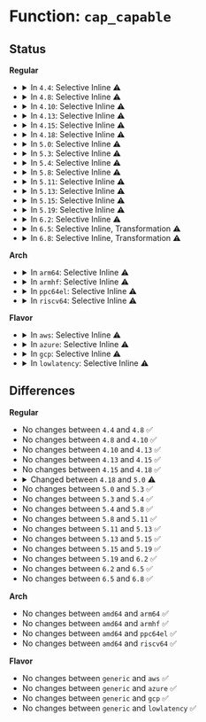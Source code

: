 # Function: <code>cap_capable</code>

## Status
<b>Regular</b>
<ul>
<li>
<details>
<summary>In <code>4.4</code>: Selective Inline ⚠️</summary>

```c
int cap_capable(const struct cred *cred, struct user_namespace *targ_ns, int cap, int audit);
```

**Collision:** Unique Global

**Inline:** Selective

**Transformation:** False

**Instances:**

```
In security/commoncap.c (ffffffff8133a0c0)
Location: security/commoncap.c:71
Inline: True
Direct callers:
  - security/commoncap.c:cap_vm_enough_memory
  - security/commoncap.c:cap_task_prctl
  - security/commoncap.c:cap_capset
  - security/selinux/hooks.c:selinux_inode_getsecurity
```
**Symbols:**

```
ffffffff8133a0c0-ffffffff8133a128: cap_capable (STB_GLOBAL)
```
</details>
</li>
<li>
<details>
<summary>In <code>4.8</code>: Selective Inline ⚠️</summary>

```c
int cap_capable(const struct cred *cred, struct user_namespace *targ_ns, int cap, int audit);
```

**Collision:** Unique Global

**Inline:** Selective

**Transformation:** False

**Instances:**

```
In security/commoncap.c (ffffffff8136f7c0)
Location: security/commoncap.c:71
Inline: True
Direct callers:
  - security/commoncap.c:cap_vm_enough_memory
  - security/commoncap.c:cap_task_prctl
  - security/commoncap.c:cap_capset
  - security/selinux/hooks.c:selinux_inode_getsecurity
```
**Symbols:**

```
ffffffff8136f7c0-ffffffff8136f823: cap_capable (STB_GLOBAL)
```
</details>
</li>
<li>
<details>
<summary>In <code>4.10</code>: Selective Inline ⚠️</summary>

```c
int cap_capable(const struct cred *cred, struct user_namespace *targ_ns, int cap, int audit);
```

**Collision:** Unique Global

**Inline:** Selective

**Transformation:** False

**Instances:**

```
In security/commoncap.c (ffffffff81385fe0)
Location: security/commoncap.c:71
Inline: True
Direct callers:
  - security/commoncap.c:cap_vm_enough_memory
  - security/commoncap.c:cap_task_prctl
  - security/commoncap.c:cap_capset
  - security/selinux/hooks.c:selinux_inode_getsecurity
```
**Symbols:**

```
ffffffff81385fe0-ffffffff81386043: cap_capable (STB_GLOBAL)
```
</details>
</li>
<li>
<details>
<summary>In <code>4.13</code>: Selective Inline ⚠️</summary>

```c
int cap_capable(const struct cred *cred, struct user_namespace *targ_ns, int cap, int audit);
```

**Collision:** Unique Global

**Inline:** Selective

**Transformation:** False

**Instances:**

```
In security/commoncap.c (ffffffff8139aac0)
Location: security/commoncap.c:71
Inline: True
Direct callers:
  - security/commoncap.c:cap_vm_enough_memory
  - security/commoncap.c:cap_task_prctl
  - security/commoncap.c:cap_capset
  - security/selinux/hooks.c:has_cap_mac_admin
  - security/smack/smack_access.c:smack_privileged
```
**Symbols:**

```
ffffffff8139aac0-ffffffff8139ab23: cap_capable (STB_GLOBAL)
```
</details>
</li>
<li>
<details>
<summary>In <code>4.15</code>: Selective Inline ⚠️</summary>

```c
int cap_capable(const struct cred *cred, struct user_namespace *targ_ns, int cap, int audit);
```

**Collision:** Unique Global

**Inline:** Selective

**Transformation:** False

**Instances:**

```
In security/commoncap.c (ffffffff813c0150)
Location: security/commoncap.c:71
Inline: True
Direct callers:
  - security/commoncap.c:cap_vm_enough_memory
  - security/commoncap.c:cap_task_prctl
  - security/commoncap.c:cap_capset
  - security/selinux/hooks.c:has_cap_mac_admin
  - security/smack/smack_access.c:smack_privileged
```
**Symbols:**

```
ffffffff813c0150-ffffffff813c01b8: cap_capable (STB_GLOBAL)
```
</details>
</li>
<li>
<details>
<summary>In <code>4.18</code>: Selective Inline ⚠️</summary>

```c
int cap_capable(const struct cred *cred, struct user_namespace *targ_ns, int cap, int audit);
```

**Collision:** Unique Global

**Inline:** Selective

**Transformation:** False

**Instances:**

```
In security/commoncap.c (ffffffff813f10c0)
Location: security/commoncap.c:71
Inline: True
Direct callers:
  - security/commoncap.c:cap_vm_enough_memory
  - security/commoncap.c:cap_task_prctl
  - security/commoncap.c:cap_capset
  - security/selinux/hooks.c:has_cap_mac_admin
  - security/smack/smack_access.c:smack_privileged_cred
```
**Symbols:**

```
ffffffff813f10c0-ffffffff813f1128: cap_capable (STB_GLOBAL)
```
</details>
</li>
<li>
<details>
<summary>In <code>5.0</code>: Selective Inline ⚠️</summary>

```c
int cap_capable(const struct cred *cred, struct user_namespace *targ_ns, int cap, unsigned int opts);
```

**Collision:** Unique Global

**Inline:** Selective

**Transformation:** False

**Instances:**

```
In security/commoncap.c (ffffffff8140c3c0)
Location: security/commoncap.c:70
Inline: True
Direct callers:
  - security/commoncap.c:cap_vm_enough_memory
  - security/commoncap.c:cap_task_prctl
  - security/commoncap.c:cap_capset
  - security/selinux/hooks.c:has_cap_mac_admin
  - security/smack/smack_access.c:smack_privileged_cred
```
**Symbols:**

```
ffffffff8140c3c0-ffffffff8140c428: cap_capable (STB_GLOBAL)
```
</details>
</li>
<li>
<details>
<summary>In <code>5.3</code>: Selective Inline ⚠️</summary>

```c
int cap_capable(const struct cred *cred, struct user_namespace *targ_ns, int cap, unsigned int opts);
```

**Collision:** Unique Global

**Inline:** Selective

**Transformation:** False

**Instances:**

```
In security/commoncap.c (ffffffff81439530)
Location: security/commoncap.c:65
Inline: True
Direct callers:
  - security/commoncap.c:cap_vm_enough_memory
  - security/commoncap.c:cap_task_prctl
  - security/commoncap.c:cap_capset
  - security/selinux/hooks.c:has_cap_mac_admin
  - security/smack/smack_access.c:smack_privileged_cred
```
**Symbols:**

```
ffffffff81439530-ffffffff814395a1: cap_capable (STB_GLOBAL)
```
</details>
</li>
<li>
<details>
<summary>In <code>5.4</code>: Selective Inline ⚠️</summary>

```c
int cap_capable(const struct cred *cred, struct user_namespace *targ_ns, int cap, unsigned int opts);
```

**Collision:** Unique Global

**Inline:** Selective

**Transformation:** False

**Instances:**

```
In security/commoncap.c (ffffffff814533a0)
Location: security/commoncap.c:65
Inline: True
Direct callers:
  - security/commoncap.c:cap_vm_enough_memory
  - security/commoncap.c:cap_task_prctl
  - security/commoncap.c:cap_capset
  - security/selinux/hooks.c:has_cap_mac_admin
  - security/smack/smack_access.c:smack_privileged_cred
```
**Symbols:**

```
ffffffff814533a0-ffffffff81453411: cap_capable (STB_GLOBAL)
```
</details>
</li>
<li>
<details>
<summary>In <code>5.8</code>: Selective Inline ⚠️</summary>

```c
int cap_capable(const struct cred *cred, struct user_namespace *targ_ns, int cap, unsigned int opts);
```

**Collision:** Unique Global

**Inline:** Selective

**Transformation:** False

**Instances:**

```
In security/commoncap.c (ffffffff814a5e36)
Location: security/commoncap.c:65
Inline: True
Inline callers:
  - security/commoncap.c:cap_vm_enough_memory
  - security/commoncap.c:cap_vm_enough_memory
  - security/commoncap.c:cap_task_prctl
  - security/commoncap.c:cap_task_prctl
  - security/commoncap.c:cap_capset
  - security/commoncap.c:cap_capset
Direct callers:
  - security/selinux/hooks.c:has_cap_mac_admin
  - security/smack/smack_access.c:smack_privileged_cred
```
**Symbols:**

```
ffffffff814a5c00-ffffffff814a5c74: cap_capable (STB_GLOBAL)
```
</details>
</li>
<li>
<details>
<summary>In <code>5.11</code>: Selective Inline ⚠️</summary>

```c
int cap_capable(const struct cred *cred, struct user_namespace *targ_ns, int cap, unsigned int opts);
```

**Collision:** Unique Global

**Inline:** Selective

**Transformation:** False

**Instances:**

```
In security/commoncap.c (ffffffff814c3436)
Location: security/commoncap.c:65
Inline: True
Inline callers:
  - security/commoncap.c:cap_vm_enough_memory
  - security/commoncap.c:cap_vm_enough_memory
  - security/commoncap.c:cap_task_prctl
  - security/commoncap.c:cap_task_prctl
  - security/commoncap.c:cap_capset
  - security/commoncap.c:cap_capset
Direct callers:
  - security/selinux/hooks.c:has_cap_mac_admin
  - security/smack/smack_access.c:smack_privileged_cred
```
**Symbols:**

```
ffffffff814c2f10-ffffffff814c2f84: cap_capable (STB_GLOBAL)
```
</details>
</li>
<li>
<details>
<summary>In <code>5.13</code>: Selective Inline ⚠️</summary>

```c
int cap_capable(const struct cred *cred, struct user_namespace *targ_ns, int cap, unsigned int opts);
```

**Collision:** Unique Global

**Inline:** Selective

**Transformation:** False

**Instances:**

```
In security/commoncap.c (ffffffff814c98a6)
Location: security/commoncap.c:65
Inline: True
Inline callers:
  - security/commoncap.c:cap_vm_enough_memory
  - security/commoncap.c:cap_vm_enough_memory
  - security/commoncap.c:cap_task_prctl
  - security/commoncap.c:cap_task_prctl
  - security/commoncap.c:cap_capset
  - security/commoncap.c:cap_capset
Direct callers:
  - security/selinux/hooks.c:has_cap_mac_admin
  - security/smack/smack_access.c:smack_privileged_cred
```
**Symbols:**

```
ffffffff814c9370-ffffffff814c93e4: cap_capable (STB_GLOBAL)
```
</details>
</li>
<li>
<details>
<summary>In <code>5.15</code>: Selective Inline ⚠️</summary>

```c
int cap_capable(const struct cred *cred, struct user_namespace *targ_ns, int cap, unsigned int opts);
```

**Collision:** Unique Global

**Inline:** Selective

**Transformation:** False

**Instances:**

```
In security/commoncap.c (ffffffff815223c6)
Location: security/commoncap.c:65
Inline: True
Inline callers:
  - security/commoncap.c:cap_vm_enough_memory
  - security/commoncap.c:cap_vm_enough_memory
  - security/commoncap.c:cap_task_prctl
  - security/commoncap.c:cap_task_prctl
  - security/commoncap.c:cap_capset
  - security/commoncap.c:cap_capset
Direct callers:
  - security/selinux/hooks.c:has_cap_mac_admin
  - security/smack/smack_access.c:smack_privileged_cred
```
**Symbols:**

```
ffffffff81521e60-ffffffff81521f0a: cap_capable (STB_GLOBAL)
```
</details>
</li>
<li>
<details>
<summary>In <code>5.19</code>: Selective Inline ⚠️</summary>

```c
int cap_capable(const struct cred *cred, struct user_namespace *targ_ns, int cap, unsigned int opts);
```

**Collision:** Unique Global

**Inline:** Selective

**Transformation:** False

**Instances:**

```
In security/commoncap.c (ffffffff815b60e2)
Location: security/commoncap.c:66
Inline: True
Inline callers:
  - security/commoncap.c:cap_mmap_addr
  - security/commoncap.c:cap_mmap_addr
  - security/commoncap.c:cap_vm_enough_memory
  - security/commoncap.c:cap_vm_enough_memory
  - security/commoncap.c:cap_task_prctl
  - security/commoncap.c:cap_task_prctl
  - security/commoncap.c:cap_capset
  - security/commoncap.c:cap_capset
Direct callers:
  - security/selinux/hooks.c:has_cap_mac_admin
  - security/smack/smack_access.c:smack_privileged_cred
  - security/apparmor/policy.c:aa_policy_admin_capable
```
**Symbols:**

```
ffffffff815b5ad0-ffffffff815b5b9e: cap_capable (STB_GLOBAL)
```
</details>
</li>
<li>
<details>
<summary>In <code>6.2</code>: Selective Inline ⚠️</summary>

```c
int cap_capable(const struct cred *cred, struct user_namespace *targ_ns, int cap, unsigned int opts);
```

**Collision:** Unique Global

**Inline:** Selective

**Transformation:** False

**Instances:**

```
In security/commoncap.c (ffffffff81661232)
Location: security/commoncap.c:67
Inline: True
Inline callers:
  - security/commoncap.c:cap_mmap_addr
  - security/commoncap.c:cap_mmap_addr
  - security/commoncap.c:cap_vm_enough_memory
  - security/commoncap.c:cap_vm_enough_memory
  - security/commoncap.c:cap_task_prctl
  - security/commoncap.c:cap_task_prctl
  - security/commoncap.c:cap_capset
  - security/commoncap.c:cap_capset
Direct callers:
  - security/selinux/hooks.c:has_cap_mac_admin
  - security/smack/smack_access.c:smack_privileged_cred
  - security/apparmor/policy.c:aa_policy_admin_capable
```
**Symbols:**

```
ffffffff81660bd0-ffffffff81660c9e: cap_capable (STB_GLOBAL)
```
</details>
</li>
<li>
<details>
<summary>In <code>6.5</code>: Selective Inline, Transformation ⚠️</summary>

```c
int cap_capable(const struct cred *cred, struct user_namespace *targ_ns, int cap, unsigned int opts);
```

**Collision:** Unique Global

**Inline:** Selective

**Transformation:** True

**Instances:**

```
In security/commoncap.c (ffffffff81699d42)
Location: security/commoncap.c:67
Inline: True
Inline callers:
  - security/commoncap.c:cap_mmap_addr
  - security/commoncap.c:cap_mmap_addr
  - security/commoncap.c:cap_vm_enough_memory
  - security/commoncap.c:cap_vm_enough_memory
  - security/commoncap.c:cap_task_prctl
  - security/commoncap.c:cap_task_prctl
  - security/commoncap.c:cap_capset
  - security/commoncap.c:cap_capset
Direct callers:
  - security/selinux/hooks.c:has_cap_mac_admin
  - security/smack/smack_access.c:smack_privileged_cred
  - security/apparmor/domain.c:aa_change_profile
  - security/apparmor/policy.c:aa_policy_admin_capable
```
**Symbols:**

```
ffffffff820f2e38-ffffffff820f2e57: cap_capable.cold (STB_LOCAL)
ffffffff81699760-ffffffff8169980e: cap_capable (STB_GLOBAL)
```
</details>
</li>
<li>
<details>
<summary>In <code>6.8</code>: Selective Inline, Transformation ⚠️</summary>

```c
int cap_capable(const struct cred *cred, struct user_namespace *targ_ns, int cap, unsigned int opts);
```

**Collision:** Unique Global

**Inline:** Selective

**Transformation:** True

**Instances:**

```
In security/commoncap.c (ffffffff816d6452)
Location: security/commoncap.c:67
Inline: True
Inline callers:
  - security/commoncap.c:cap_mmap_addr
  - security/commoncap.c:cap_mmap_addr
  - security/commoncap.c:cap_vm_enough_memory
  - security/commoncap.c:cap_vm_enough_memory
  - security/commoncap.c:cap_task_prctl
  - security/commoncap.c:cap_task_prctl
  - security/commoncap.c:cap_capset
  - security/commoncap.c:cap_capset
Direct callers:
  - security/selinux/hooks.c:has_cap_mac_admin
  - security/smack/smack_access.c:smack_privileged_cred
  - security/apparmor/domain.c:aa_change_profile
  - security/apparmor/policy.c:aa_policy_admin_capable
```
**Symbols:**

```
ffffffff821d00d2-ffffffff821d00f1: cap_capable.cold (STB_LOCAL)
ffffffff816d5e10-ffffffff816d5ebe: cap_capable (STB_GLOBAL)
```
</details>
</li>
</ul>
<b>Arch</b>
<ul>
<li>
<details>
<summary>In <code>arm64</code>: Selective Inline ⚠️</summary>

```c
int cap_capable(const struct cred *cred, struct user_namespace *targ_ns, int cap, unsigned int opts);
```

**Collision:** Unique Global

**Inline:** Selective

**Transformation:** False

**Instances:**

```
In security/commoncap.c (ffff80001053e2f0)
Location: security/commoncap.c:65
Inline: True
Direct callers:
  - security/commoncap.c:cap_vm_enough_memory
  - security/commoncap.c:cap_task_prctl
  - security/commoncap.c:cap_capset
  - security/selinux/hooks.c:has_cap_mac_admin
  - security/smack/smack_access.c:smack_privileged_cred
```
**Symbols:**

```
ffff80001053e2f0-ffff80001053e3b0: cap_capable (STB_GLOBAL)
```
</details>
</li>
<li>
<details>
<summary>In <code>armhf</code>: Selective Inline ⚠️</summary>

```c
int cap_capable(const struct cred *cred, struct user_namespace *targ_ns, int cap, unsigned int opts);
```

**Collision:** Unique Global

**Inline:** Selective

**Transformation:** False

**Instances:**

```
In security/commoncap.c (c06f42b8)
Location: security/commoncap.c:65
Inline: True
Direct callers:
  - security/commoncap.c:cap_vm_enough_memory
  - security/commoncap.c:cap_task_prctl
  - security/commoncap.c:cap_capset
  - security/selinux/hooks.c:has_cap_mac_admin
  - security/smack/smack_access.c:smack_privileged_cred
```
**Symbols:**

```
c06f42b8-c06f4348: cap_capable (STB_GLOBAL)
```
</details>
</li>
<li>
<details>
<summary>In <code>ppc64el</code>: Selective Inline ⚠️</summary>

```c
int cap_capable(const struct cred *cred, struct user_namespace *targ_ns, int cap, unsigned int opts);
```

**Collision:** Unique Global

**Inline:** Selective

**Transformation:** False

**Instances:**

```
In security/commoncap.c (c00000000068e800)
Location: security/commoncap.c:65
Inline: True
Direct callers:
  - security/commoncap.c:cap_vm_enough_memory
  - security/commoncap.c:cap_task_prctl
  - security/commoncap.c:cap_capset
  - security/selinux/hooks.c:has_cap_mac_admin
  - security/smack/smack_access.c:smack_privileged_cred
```
**Symbols:**

```
c00000000068e800-c00000000068e8b8: cap_capable (STB_GLOBAL)
```
</details>
</li>
<li>
<details>
<summary>In <code>riscv64</code>: Selective Inline ⚠️</summary>

```c
int cap_capable(const struct cred *cred, struct user_namespace *targ_ns, int cap, unsigned int opts);
```

**Collision:** Unique Global

**Inline:** Selective

**Transformation:** False

**Instances:**

```
In security/commoncap.c (ffffffe00039bb34)
Location: security/commoncap.c:65
Inline: True
Direct callers:
  - security/commoncap.c:cap_vm_enough_memory
  - security/commoncap.c:cap_task_prctl
  - security/commoncap.c:cap_capset
  - security/selinux/hooks.c:has_cap_mac_admin
  - security/smack/smack_access.c:smack_privileged_cred
```
**Symbols:**

```
ffffffe00039bb34-ffffffe00039bbc4: cap_capable (STB_GLOBAL)
```
</details>
</li>
</ul>
<b>Flavor</b>
<ul>
<li>
<details>
<summary>In <code>aws</code>: Selective Inline ⚠️</summary>

```c
int cap_capable(const struct cred *cred, struct user_namespace *targ_ns, int cap, unsigned int opts);
```

**Collision:** Unique Global

**Inline:** Selective

**Transformation:** False

**Instances:**

```
In security/commoncap.c (ffffffff8144b980)
Location: security/commoncap.c:65
Inline: True
Direct callers:
  - security/commoncap.c:cap_vm_enough_memory
  - security/commoncap.c:cap_task_prctl
  - security/commoncap.c:cap_capset
  - security/selinux/hooks.c:has_cap_mac_admin
  - security/smack/smack_access.c:smack_privileged_cred
```
**Symbols:**

```
ffffffff8144b980-ffffffff8144b9f1: cap_capable (STB_GLOBAL)
```
</details>
</li>
<li>
<details>
<summary>In <code>azure</code>: Selective Inline ⚠️</summary>

```c
int cap_capable(const struct cred *cred, struct user_namespace *targ_ns, int cap, unsigned int opts);
```

**Collision:** Unique Global

**Inline:** Selective

**Transformation:** False

**Instances:**

```
In security/commoncap.c (ffffffff8143c3d0)
Location: security/commoncap.c:65
Inline: True
Direct callers:
  - security/commoncap.c:cap_vm_enough_memory
  - security/commoncap.c:cap_task_prctl
  - security/commoncap.c:cap_capset
  - security/selinux/hooks.c:has_cap_mac_admin
  - security/smack/smack_access.c:smack_privileged_cred
```
**Symbols:**

```
ffffffff8143c3d0-ffffffff8143c441: cap_capable (STB_GLOBAL)
```
</details>
</li>
<li>
<details>
<summary>In <code>gcp</code>: Selective Inline ⚠️</summary>

```c
int cap_capable(const struct cred *cred, struct user_namespace *targ_ns, int cap, unsigned int opts);
```

**Collision:** Unique Global

**Inline:** Selective

**Transformation:** False

**Instances:**

```
In security/commoncap.c (ffffffff81447a20)
Location: security/commoncap.c:65
Inline: True
Direct callers:
  - security/commoncap.c:cap_vm_enough_memory
  - security/commoncap.c:cap_task_prctl
  - security/commoncap.c:cap_capset
  - security/selinux/hooks.c:has_cap_mac_admin
  - security/smack/smack_access.c:smack_privileged_cred
```
**Symbols:**

```
ffffffff81447a20-ffffffff81447a91: cap_capable (STB_GLOBAL)
```
</details>
</li>
<li>
<details>
<summary>In <code>lowlatency</code>: Selective Inline ⚠️</summary>

```c
int cap_capable(const struct cred *cred, struct user_namespace *targ_ns, int cap, unsigned int opts);
```

**Collision:** Unique Global

**Inline:** Selective

**Transformation:** False

**Instances:**

```
In security/commoncap.c (ffffffff8145ed70)
Location: security/commoncap.c:65
Inline: True
Direct callers:
  - security/commoncap.c:cap_vm_enough_memory
  - security/commoncap.c:cap_task_prctl
  - security/commoncap.c:cap_capset
  - security/selinux/hooks.c:has_cap_mac_admin
  - security/smack/smack_access.c:smack_privileged_cred
```
**Symbols:**

```
ffffffff8145ed70-ffffffff8145ede1: cap_capable (STB_GLOBAL)
```
</details>
</li>
</ul>

## Differences
<b>Regular</b>
<ul>
<li>
No changes between <code>4.4</code> and <code>4.8</code> ✅
</li>
<li>
No changes between <code>4.8</code> and <code>4.10</code> ✅
</li>
<li>
No changes between <code>4.10</code> and <code>4.13</code> ✅
</li>
<li>
No changes between <code>4.13</code> and <code>4.15</code> ✅
</li>
<li>
No changes between <code>4.15</code> and <code>4.18</code> ✅
</li>
<li>
<details>
<summary>Changed between <code>4.18</code> and <code>5.0</code> ⚠️</summary>
<ul>
<li>
<b>Param added. </b>
<code>unsigned int opts</code>
</li>
<li>
<b>Param removed. </b>
<code>int audit</code>
</li>
</ul>
</details>
</li>
<li>
No changes between <code>5.0</code> and <code>5.3</code> ✅
</li>
<li>
No changes between <code>5.3</code> and <code>5.4</code> ✅
</li>
<li>
No changes between <code>5.4</code> and <code>5.8</code> ✅
</li>
<li>
No changes between <code>5.8</code> and <code>5.11</code> ✅
</li>
<li>
No changes between <code>5.11</code> and <code>5.13</code> ✅
</li>
<li>
No changes between <code>5.13</code> and <code>5.15</code> ✅
</li>
<li>
No changes between <code>5.15</code> and <code>5.19</code> ✅
</li>
<li>
No changes between <code>5.19</code> and <code>6.2</code> ✅
</li>
<li>
No changes between <code>6.2</code> and <code>6.5</code> ✅
</li>
<li>
No changes between <code>6.5</code> and <code>6.8</code> ✅
</li>
</ul>
<b>Arch</b>
<ul>
<li>
No changes between <code>amd64</code> and <code>arm64</code> ✅
</li>
<li>
No changes between <code>amd64</code> and <code>armhf</code> ✅
</li>
<li>
No changes between <code>amd64</code> and <code>ppc64el</code> ✅
</li>
<li>
No changes between <code>amd64</code> and <code>riscv64</code> ✅
</li>
</ul>
<b>Flavor</b>
<ul>
<li>
No changes between <code>generic</code> and <code>aws</code> ✅
</li>
<li>
No changes between <code>generic</code> and <code>azure</code> ✅
</li>
<li>
No changes between <code>generic</code> and <code>gcp</code> ✅
</li>
<li>
No changes between <code>generic</code> and <code>lowlatency</code> ✅
</li>
</ul>
